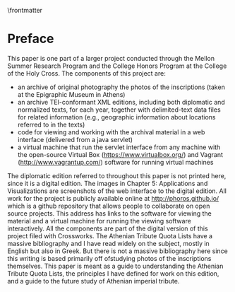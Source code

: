 \frontmatter

# Preface #



This paper is one part of a larger project conducted through the Mellon Summer Research Program and the College Honors Program at the College of the Holy Cross. The components of this project are: 

- an archive of original photography the photos of the inscriptions (taken at the Epigraphic Museum in Athens)
- an archive TEI-conformant XML editions, including both diplomatic and normalized  texts, for each year, together with delimited-text data files for related information (e.g., geographic information about locations referred to in the texts)
- code for viewing and working with the archival material in a web interface (delivered from a java servlet)
- a virtual machine that run the servlet interface from any machine with the open-source Virtual Box (<https://www.virtualbox.org/>)  and Vagrant (<http://www.vagrantup.com/>)  software for running virtual machines


The diplomatic edition referred to throughout this paper is not printed here, since it is a digital edition. The images in Chapter 5: Applications and Visualizations are screenshots of the web interface to the digital edition. All work for the project is publicly available online at <http://phoros.github.io/> which is a github repository that allows people to collaborate on open source projects. This address has links to the software for viewing the material and a virtual machine for running the viewing software interactively. All the components are part of the digital version of this project filed with Crossworks. The Athenian Tribute Quota Lists have a massive bibliography and I have read widely on the subject, mostly in English but also in Greek. But there is not a massive bibliography here since this writing is based primarily off ofstudying photos of the inscriptions themselves. This paper is meant as a guide to understanding the Athenian Tribute Quota Lists, the principles I have defined for work on this edition, and a guide to the future study of Athenian imperial tribute. 

